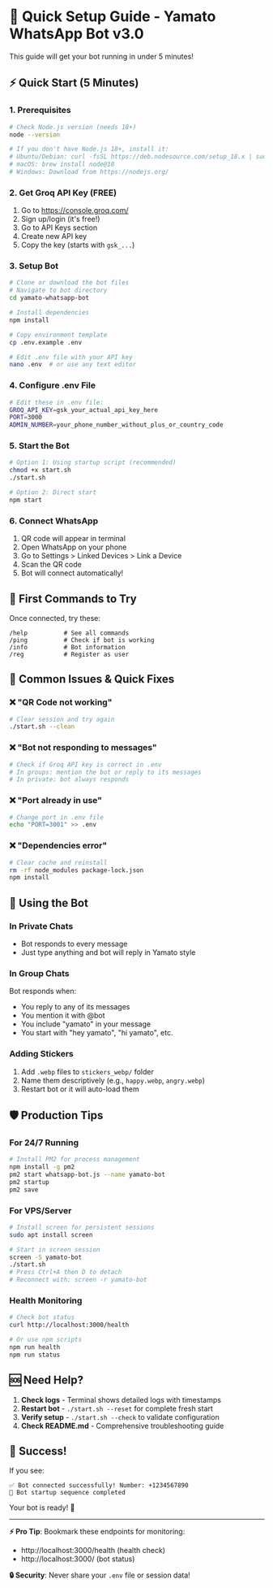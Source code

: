 # 🚀 Quick Setup Guide - Yamato WhatsApp Bot v3.0

This guide will get your bot running in under 5 minutes!

## ⚡ Quick Start (5 Minutes)

### 1. Prerequisites
```bash
# Check Node.js version (needs 18+)
node --version

# If you don't have Node.js 18+, install it:
# Ubuntu/Debian: curl -fsSL https://deb.nodesource.com/setup_18.x | sudo -E bash - && sudo apt-get install -y nodejs
# macOS: brew install node@18
# Windows: Download from https://nodejs.org/
```

### 2. Get Groq API Key (FREE)
1. Go to https://console.groq.com/
2. Sign up/login (it's free!)
3. Go to API Keys section
4. Create new API key
5. Copy the key (starts with `gsk_...`)

### 3. Setup Bot
```bash
# Clone or download the bot files
# Navigate to bot directory
cd yamato-whatsapp-bot

# Install dependencies
npm install

# Copy environment template
cp .env.example .env

# Edit .env file with your API key
nano .env  # or use any text editor
```

### 4. Configure .env File
```bash
# Edit these in .env file:
GROQ_API_KEY=gsk_your_actual_api_key_here
PORT=3000
ADMIN_NUMBER=your_phone_number_without_plus_or_country_code
```

### 5. Start the Bot
```bash
# Option 1: Using startup script (recommended)
chmod +x start.sh
./start.sh

# Option 2: Direct start
npm start
```

### 6. Connect WhatsApp
1. QR code will appear in terminal
2. Open WhatsApp on your phone
3. Go to Settings > Linked Devices > Link a Device
4. Scan the QR code
5. Bot will connect automatically!

## 🎯 First Commands to Try

Once connected, try these:

```
/help          # See all commands
/ping          # Check if bot is working
/info          # Bot information
/reg           # Register as user
```

## 🔧 Common Issues & Quick Fixes

### ❌ "QR Code not working"
```bash
# Clear session and try again
./start.sh --clean
```

### ❌ "Bot not responding to messages"
```bash
# Check if Groq API key is correct in .env
# In groups: mention the bot or reply to its messages
# In private: bot always responds
```

### ❌ "Port already in use"
```bash
# Change port in .env file
echo "PORT=3001" >> .env
```

### ❌ "Dependencies error"
```bash
# Clear cache and reinstall
rm -rf node_modules package-lock.json
npm install
```

## 📱 Using the Bot

### In Private Chats
- Bot responds to every message
- Just type anything and bot will reply in Yamato style

### In Group Chats
Bot responds when:
- You reply to any of its messages
- You mention it with @bot
- You include "yamato" in your message
- You start with "hey yamato", "hi yamato", etc.

### Adding Stickers
1. Add `.webp` files to `stickers_webp/` folder
2. Name them descriptively (e.g., `happy.webp`, `angry.webp`)
3. Restart bot or it will auto-load them

## 🛡️ Production Tips

### For 24/7 Running
```bash
# Install PM2 for process management
npm install -g pm2
pm2 start whatsapp-bot.js --name yamato-bot
pm2 startup
pm2 save
```

### For VPS/Server
```bash
# Install screen for persistent sessions
sudo apt install screen

# Start in screen session
screen -S yamato-bot
./start.sh
# Press Ctrl+A then D to detach
# Reconnect with: screen -r yamato-bot
```

### Health Monitoring
```bash
# Check bot status
curl http://localhost:3000/health

# Or use npm scripts
npm run health
npm run status
```

## 🆘 Need Help?

1. **Check logs** - Terminal shows detailed logs with timestamps
2. **Restart bot** - `./start.sh --reset` for complete fresh start
3. **Verify setup** - `./start.sh --check` to validate configuration
4. **Check README.md** - Comprehensive troubleshooting guide

## 🎉 Success!

If you see:
```
✅ Bot connected successfully! Number: +1234567890
🎉 Bot startup sequence completed
```

Your bot is ready! 🤖

---

**⚡ Pro Tip**: Bookmark these endpoints for monitoring:
- http://localhost:3000/health (health check)
- http://localhost:3000/ (bot status)

**🔒 Security**: Never share your `.env` file or session data!